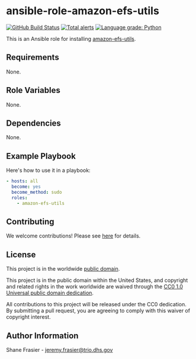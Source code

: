 # ansible-role-amazon-efs-utils #

[![GitHub Build Status](https://github.com/cisagov/ansible-role-amazon-efs-utils/workflows/build/badge.svg)](https://github.com/cisagov/ansible-role-amazon-efs-utils/actions)
[![Total alerts](https://img.shields.io/lgtm/alerts/g/cisagov/ansible-role-amazon-efs-utils.svg?logo=lgtm&logoWidth=18)](https://lgtm.com/projects/g/cisagov/ansible-role-amazon-efs-utils/alerts/)
[![Language grade: Python](https://img.shields.io/lgtm/grade/python/g/cisagov/ansible-role-amazon-efs-utils.svg?logo=lgtm&logoWidth=18)](https://lgtm.com/projects/g/cisagov/ansible-role-amazon-efs-utils/context:python)

This is an Ansible role for installing
[amazon-efs-utils](https://github.com/aws/efs-utils).

## Requirements ##

None.

## Role Variables ##

None.

## Dependencies ##

None.

## Example Playbook ##

Here's how to use it in a playbook:

```yaml
- hosts: all
  become: yes
  become_method: sudo
  roles:
    - amazon-efs-utils
```

## Contributing ##

We welcome contributions!  Please see [here](CONTRIBUTING.md) for
details.

## License ##

This project is in the worldwide [public domain](LICENSE).

This project is in the public domain within the United States, and
copyright and related rights in the work worldwide are waived through
the [CC0 1.0 Universal public domain
dedication](https://creativecommons.org/publicdomain/zero/1.0/).

All contributions to this project will be released under the CC0
dedication. By submitting a pull request, you are agreeing to comply
with this waiver of copyright interest.

## Author Information ##

Shane Frasier - <jeremy.frasier@trio.dhs.gov>
